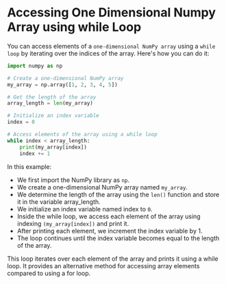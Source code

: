 # Accessing One Dimensional Numpy Array using while Loop

You can access elements of a `one-dimensional NumPy array` using a `while loop` by iterating over the indices of the array. Here's how you can do it:

```python
import numpy as np

# Create a one-dimensional NumPy array
my_array = np.array([1, 2, 3, 4, 5])

# Get the length of the array
array_length = len(my_array)

# Initialize an index variable
index = 0

# Access elements of the array using a while loop
while index < array_length:
    print(my_array[index])
    index += 1
```

In this example:

- We first import the NumPy library as `np`.
- We create a one-dimensional NumPy array named `my_array`.
- We determine the length of the array using the `len()` function and store it in the variable array_length.
- We initialize an index variable named index to `0`.
- Inside the while loop, we access each element of the array using indexing `(my_array[index])` and print it.
- After printing each element, we increment the index variable by 1.
- The loop continues until the index variable becomes equal to the length of the array.

This loop iterates over each element of the array and prints it using a while loop. It provides an alternative method for accessing array elements compared to using a for loop.